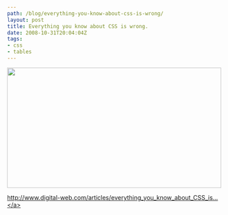 ```yaml
---
path: /blog/everything-you-know-about-css-is-wrong/
layout: post
title: Everything you know about CSS is wrong.
date: 2008-10-31T20:04:04Z
tags:
- css
- tables
---
```


<a href="http://www.digital-web.com/articles/everything_you_know_about_CSS_Is_wrong/" target="_blank"><img class="alignnone size-full wp-image-1443" title="Everything you know about CSS is wrong" src="http://www.psyked.co.uk/wp-content/uploads/2008/10/digital-web-css-is-wrong.png" alt="" width="500" height="280" /></a>

<a href="http://www.digital-web.com/articles/everything_you_know_about_CSS_Is_wrong/" target="_blank">http://www.digital-web.com/articles/everything_you_know_about_CSS_is...</a>